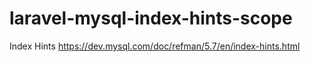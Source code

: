 # laravel-mysql-index-hints-scope
Index Hints https://dev.mysql.com/doc/refman/5.7/en/index-hints.html
